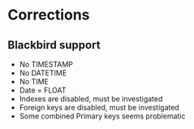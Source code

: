 # Corrections

## Blackbird support

* No TIMESTAMP
* No DATETIME
* No TIME
* Date = FLOAT
* Indexes are disabled, must be investigated
* Foreign keys are disabled, must be investigated
* Some combined Primary keys seems problematic
